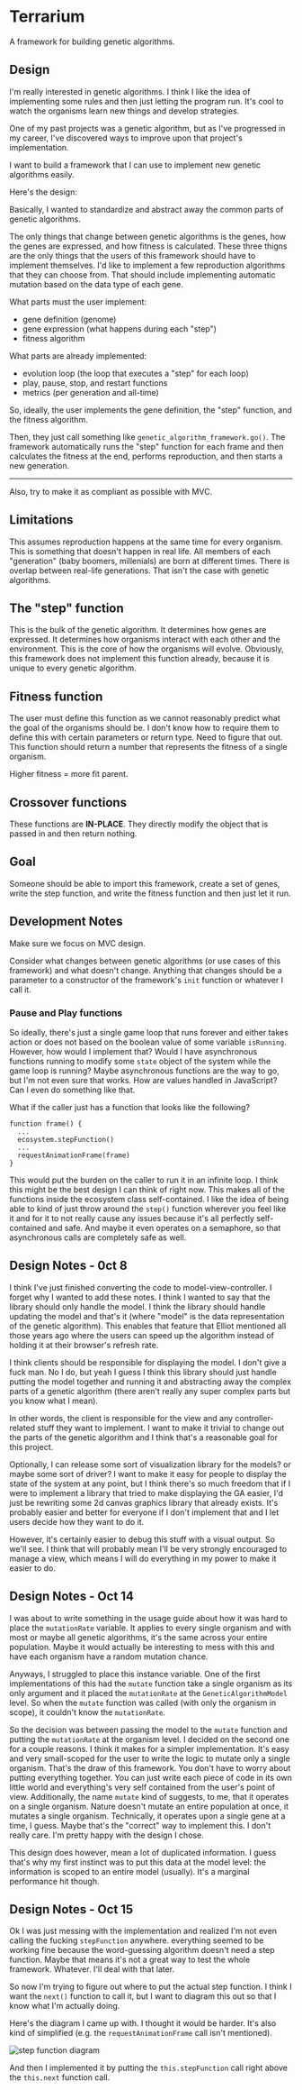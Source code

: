 # Terrarium

A framework for building genetic algorithms.

## Design

I'm really interested in genetic algorithms. I think I like the idea of implementing some rules and then
just letting the program run. It's cool to watch the organisms learn new things and develop strategies.

One of my past projects was a genetic algorithm, but as I've progressed in my career, I've discovered
ways to improve upon that project's implementation.

I want to build a framework that I can use to implement new genetic algorithms easily.

Here's the design:

Basically, I wanted to standardize and abstract away the common parts of genetic algorithms.

The only things that change between genetic algorithms is the genes, how the genes are expressed, and
how fitness is calculated. These three thigns are the only things that the users of this framework
should have to implement themselves. I'd like to implement a few reproduction algorithms that they can 
choose from. That should include implementing automatic mutation based on the data type of each gene.

What parts must the user implement:
- gene definition (genome)
- gene expression (what happens during each "step")
- fitness algorithm

What parts are already implemented:
- evolution loop (the loop that executes a "step" for each loop)
- play, pause, stop, and restart functions
- metrics (per generation and all-time)

So, ideally, the user implements the gene definition, the "step" function, and the fitness algorithm.

Then, they just call something like `genetic_algorithm_framework.go()`. The framework automatically
runs the "step" function for each frame and then calculates the fitness at the end, performs reproduction,
and then starts a new generation.

---

Also, try to make it as compliant as possible with MVC.

## Limitations

This assumes reproduction happens at the same time for every organism. This is something that doesn't 
happen in real life. All members of each "generation" (baby boomers, millenials) are born at different
times. There is overlap between real-life generations. That isn't the case with genetic algorithms.

## The "step" function

This is the bulk of the genetic algorithm. It determines how genes are expressed. It determines how 
organisms interact with each other and the environment. This is the core of how the organisms will 
evolve. Obviously, this framework does not implement this function already, because it is unique to 
every genetic algorithm.

## Fitness function

The user must define this function as we cannot reasonably predict what the goal of the organisms
should be. I don't know how to require them to define this with certain parameters or return type.
Need to figure that out. This function should return a number that represents the fitness of a 
single organism.

Higher fitness = more fit parent.

## Crossover functions

These functions are **IN-PLACE**. They directly modify the object that is passed in and then return
nothing.

## Goal

Someone should be able to import this framework, create a set of genes, write the step function, and 
write the fitness function and then just let it run.

## Development Notes

Make sure we focus on MVC design.

Consider what changes between genetic algorithms (or use cases of this framework) and what doesn't 
change. Anything that changes should be a parameter to a constructor of the framework's `init` 
function or whatever I call it.

### Pause and Play functions

So ideally, there's just a single game loop that runs forever and either takes action or does not
based on the boolean value of some variable `isRunning`. However, how would I implement that? 
Would I have asynchronous functions running to modify some `state` object of the system while the
game loop is running? Maybe asynchronous functions are the way to go, but I'm not even sure that 
works. How are values handled in JavaScript? Can I even do something like that.

What if the caller just has a function that looks like the following?
```
function frame() {
  ...
  ecosystem.stepFunction()
  ...
  requestAnimationFrame(frame)
}
```

This would put the burden on the caller to run it in an infinite loop. I think this might be the 
best design I can think of right now. This makes all of the functions inside the ecosystem class 
self-contained. I like the idea of being able to kind of just throw around the `step()` function
wherever you feel like it and for it to not really cause any issues because it's all perfectly
self-contained and safe. And maybe it even operates on a semaphore, so that asynchronous calls 
are completely safe as well.

## Design Notes - 0ct 8

I think I've just finished converting the code to model-view-controller. I 
forget why I wanted to add these notes. I think I wanted to say that the library
should only handle the model. I think the library should handle updating the 
model and that's it (where "model" is the data representation of the genetic
algorithm). This enables that feature that Elliot mentioned all those years ago
where the users can speed up the algorithm instead of holding it at their 
browser's refresh rate.

I think clients should be responsible for displaying the model. I don't give a 
fuck man. No I do, but yeah I guess I think this library should just handle 
putting the model together and running it and abstracting away the complex parts
of a genetic algorithm (there aren't really any super complex parts but you 
know what I mean).

In other words, the client is responsible for the view and any 
controller-related stuff they want to implement. I want to make it trivial to 
change out the parts of the genetic algorithm and I think that's a reasonable 
goal for this project.

Optionally, I can release some sort of visualization library for the models? or 
maybe some sort of driver? I want to make it easy for people to display the 
state of the system at any point, but I think there's so much freedom that if I
were to implement a library that tried to make displaying the GA easier, I'd 
just be rewriting some 2d canvas graphics library that already exists. It's 
probably easier and better for everyone if I don't implement that and I let 
users decide how they want to do it.

However, it's certainly easier to debug this stuff with a visual output. So 
we'll see. I think that will probably mean I'll be very strongly encouraged to 
manage a view, which means I will do everything in my power to make it easier to 
do.

## Design Notes - Oct 14

I was about to write something in the usage guide about how it was hard to 
place the `mutationRate` variable. It applies to every single organism and with
most or maybe all genetic algorithms, it's the same across your entire 
population. Maybe it would actually be interesting to mess with this and have
each organism have a random mutation chance.

Anyways, I struggled to place this instance variable. One of the first
implementations of this had the `mutate` function take a single organism as its
only argument and it placed the `mutationRate` at the `GeneticAlgorithmModel` 
level. So when the `mutate` function was called (with only the organism in 
scope), it couldn't know the `mutationRate`.

So the decision was between passing the model to the `mutate` function and 
putting the `mutationRate` at the organism level. I decided on the second one 
for a couple reasons. I think it makes for a simpler implementation. It's easy
and very small-scoped for the user to write the logic to mutate only a single 
organism. That's the draw of this framework. You don't have to worry about 
putting everything together. You can just write each piece of code in its own 
little world and everything's very self contained from the user's point of view.
Additionally, the name `mutate` kind of suggests, to me, that it operates on a
single organism. Nature doesn't mutate an entire population at once, it 
mutates a single organism. Technically, it operates upon a single gene at a 
time, I guess. Maybe that's the "correct" way to implement this. I don't really
care. I'm pretty happy with the design I chose.

This design does however, mean a lot of duplicated information. I guess that's 
why my first instinct was to put this data at the model level: the information
is scoped to an entire model (usually). It's a marginal performance hit though.

## Design Notes - Oct 15

Ok I was just messing with the implementation and realized I'm not even calling
the fucking `stepFunction` anywhere. everything seemed to be working fine
because the word-guessing algorithm doesn't need a step function. Maybe that 
means it's not a great way to test the whole framework. Whatever. I'll deal with 
that later.

So now I'm trying to figure out where to put the actual step function. I think I
want the `next()` function to call it, but I want to diagram this out so that I
know what I'm actually doing.

Here's the diagram I came up with. I thought it would be harder. It's also 
kind of simplified (e.g. the `requestAnimationFrame` call isn't mentioned).

![step function diagram](../assets/stepFunction.png)

And then I implemented it by putting the `this.stepFunction` call right above 
the `this.next` function call.
